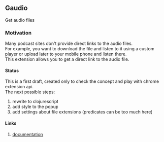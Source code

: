 ## Gaudio

Get audio files

### Motivation
Many podcast sites don't provide direct links to the audio files.  
For example, you want to download the file and listen to it using a custom player or upload later to your mobile phone and listen there.  
This extension allows you to get a direct link to the audio file.

#### Status
This is a first draft, created only to check the concept and play with chrome extension api.  
The next possible steps:  
1. rewrite to clojurescript  
2. add style to the popup  
3. add settings about file extensions (predicates can be too much here)  

#### Links
1. [documentation](https://developer.chrome.com/docs/extensions/)
